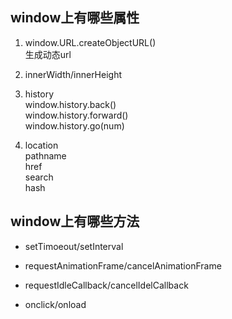 ## window上有哪些属性

1. window.URL.createObjectURL()  
生成动态url

2. innerWidth/innerHeight

3. history  
window.history.back()  
window.history.forward()  
window.history.go(num)  

4. location  
pathname  
href  
search  
hash

## window上有哪些方法

- setTimoeout/setInterval

- requestAnimationFrame/cancelAnimationFrame

- requestIdleCallback/cancelIdelCallback

- onclick/onload

